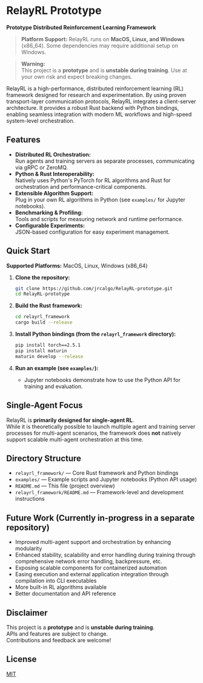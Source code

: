 # RelayRL Prototype

**Prototype Distributed Reinforcement Learning Framework**

> **Platform Support:**
> RelayRL runs on **MacOS, Linux, and Windows** (x86_64). Some dependencies may require additional setup on Windows.

> **Warning:**  
> This project is a **prototype** and is **unstable during training**. Use at your own risk and expect breaking changes.

RelayRL is a high-performance, distributed reinforcement learning (RL) framework designed for research and experimentation. By using proven transport-layer communication protocols, RelayRL integrates a client-server architecture. It provides a robust Rust backend with Python bindings, enabling seamless integration with modern ML workflows and high-speed system-level orchestration. 

## Features

- **Distributed RL Orchestration:**  
  Run agents and training servers as separate processes, communicating via gRPC or ZeroMQ.
- **Python & Rust Interoperability:**  
  Natively uses Python's PyTorch for RL algorithms and Rust for orchestration and performance-critical components.
- **Extensible Algorithm Support:**  
  Plug in your own RL algorithms in Python (see `examples/` for Jupyter notebooks).
- **Benchmarking & Profiling:**  
  Tools and scripts for measuring network and runtime performance.
- **Configurable Experiments:**  
  JSON-based configuration for easy experiment management.

## Quick Start

**Supported Platforms:** MacOS, Linux, Windows (x86_64)

1. **Clone the repository:**
   ```sh
   git clone https://github.com/jrcalgo/RelayRL-prototype.git
   cd RelayRL-prototype
   ```

2. **Build the Rust framework:**
   ```sh
   cd relayrl_framework
   cargo build --release
   ```

3. **Install Python bindings (from the `relayrl_framework` directory):**
   ```sh
   pip install torch==2.5.1
   pip install maturin
   maturin develop --release
   ```

4. **Run an example (see `examples/`):**
   - Jupyter notebooks demonstrate how to use the Python API for training and evaluation.

## Single-Agent Focus

RelayRL is **primarily designed for single-agent RL**.  
While it is theoretically possible to launch multiple agent and training server processes for multi-agent scenarios, the framework does **not** natively support scalable multi-agent orchestration at this time.

## Directory Structure

- `relayrl_framework/` — Core Rust framework and Python bindings
- `examples/` — Example scripts and Jupyter notebooks (Python API usage)
- `README.md` — This file (project overview)
- `relayrl_framework/README.md` — Framework-level and development instructions

## Future Work (Currently in-progress in a separate repository)

- Improved multi-agent support and orchestration by enhancing modularity
- Enhanced stability, scalability and error handling during training through comprehensive network error handling, backpressure, etc.
- Exposing scalable components for containerized automation
- Easing execution and external application integration through compilation into CLI executables
- More built-in RL algorithms available
- Better documentation and API reference

## Disclaimer

This project is a **prototype** and is **unstable during training**.  
APIs and features are subject to change.  
Contributions and feedback are welcome!

## License

[MIT](LICENSE)
